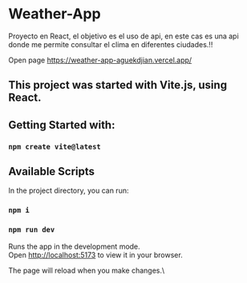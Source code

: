 # Weather-App
Proyecto en React, el objetivo es el uso de api, en este cas es una api donde me permite consultar el clima en diferentes ciudades.!!

Open page https://weather-app-aguekdjian.vercel.app/

## This project was started with Vite.js, using React.

## Getting Started with:

### `npm create vite@latest`

## Available Scripts

In the project directory, you can run:

### `npm i`

### `npm run dev`

Runs the app in the development mode.\
Open [http://localhost:5173](http://localhost:5173) to view it in your browser.

The page will reload when you make changes.\
